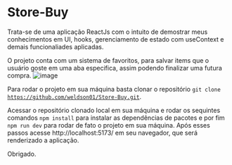 # Store-Buy
Trata-se de uma aplicação ReactJs com o intuito de demostrar meus conhecimentos em UI, hooks, gerenciamento de estado com useContext e demais funcionaliades aplicadas.

O projeto conta com um sistema de favoritos, para salvar items que o usuário goste em uma aba especifica, assim podendo finalizar uma futura compra.
![image](https://github.com/weldson01/Store-Buy/assets/56852794/38779a92-ef8a-4945-aed3-37c895be1308)

Para rodar o projeto em sua máquina basta clonar o repositório <code>git clone https://github.com/weldson01/Store-Buy.git</code>.

Acessar o repositório clonado local em sua máquina e rodar os sequintes comandos <code>npm install</code> para instalar as dependências de pacotes e por fim <code>npm run dev</code>
para rodar de fato o projeto em sua máquina. Após esses passos acesse http://localhost:5173/ em seu navegador, que será renderizado a aplicação.

Obrigado.
